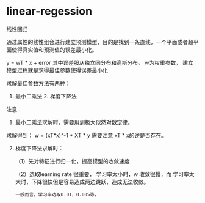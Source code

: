 # linear-regession

线性回归


通过属性的线性组合进行建立预测模型，目的是找到一条直线，一个平面或者超平面使得真实值和预测值的误差最小化。


y = wT * x + error 其中误差服从独立同分布和高斯分布。 w为权重参数， 建立模型过程就是求得最佳参数使得误差最小化


求解最佳参数方法有两种： 

1. 最小二乘法 2. 梯度下降法


注意： 

1. 最小二乘法求解时，需要用到极大似然对数定律。


  求解得到： w = (xT*x)^-1 * XT * y   需要注意 xT * x的逆是否存在。

2. 梯度下降法求解时：

   （1）先对特征进行归一化，提高模型的收敛速度

   （2）选取learning rate 很重要， 学习率太小时，w 收敛很慢，而 学习率太大时，下降很快但是容易造成两边跳跃，造成无法收敛。

       一般而言，学习率选取0.01，0.005等，
